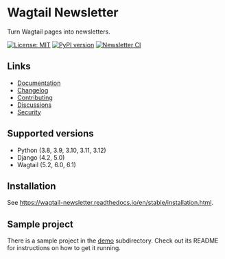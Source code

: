 # Wagtail Newsletter

Turn Wagtail pages into newsletters.

[![License: MIT](https://img.shields.io/badge/License-MIT-blue.svg)](https://opensource.org/licenses/MIT)
[![PyPI version](https://badge.fury.io/py/wagtail-newsletter.svg)](https://badge.fury.io/py/wagtail-newsletter)
[![Newsletter CI](https://github.com/wagtail/wagtail-newsletter/actions/workflows/test.yml/badge.svg)](https://github.com/wagtail/wagtail-newsletter/actions/workflows/test.yml)

## Links

- [Documentation](https://wagtail-newsletter.readthedocs.io)
- [Changelog](https://github.com/wagtail/wagtail-newsletter/blob/main/CHANGELOG.md)
- [Contributing](https://github.com/wagtail/wagtail-newsletter/blob/main/CONTRIBUTING.md)
- [Discussions](https://github.com/wagtail/wagtail-newsletter/discussions)
- [Security](https://github.com/wagtail/wagtail-newsletter/security)

## Supported versions

- Python (3.8, 3.9, 3.10, 3.11, 3.12)
- Django (4.2, 5.0)
- Wagtail (5.2, 6.0, 6.1)

## Installation

See https://wagtail-newsletter.readthedocs.io/en/stable/installation.html.

## Sample project

There is a sample project in the [demo](./demo/) subdirectory. Check out its README for instructions on how to get it running.
